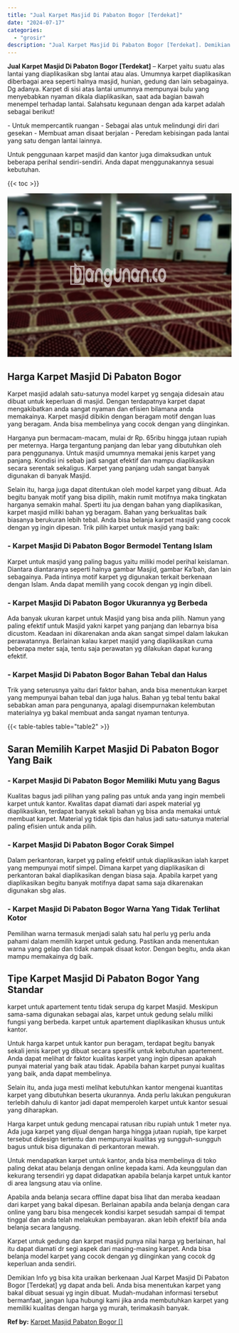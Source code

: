 ```yaml
---
title: "Jual Karpet Masjid Di Pabaton Bogor [Terdekat]"
date: "2024-07-17"
categories: 
  - "grosir"
description: "Jual Karpet Masjid Di Pabaton Bogor [Terdekat]. Demikian Info yg bisa kita uraikan berkenaan Jual Karpet Masjid Di Pabaton Bogor [Terdekat] yg dapat anda b..."
---
```


**Jual Karpet Masjid Di Pabaton Bogor \[Terdekat\]** – Karpet yaitu suatu alas lantai yang diaplikasikan sbg lantai atau alas. Umumnya karpet diaplikasikan diberbagai area seperti halnya masjid, hunian, gedung dan lain sebagainya. Dg adanya. Karpet di sisi atas lantai umumnya mempunyai bulu yang menyebabkan nyaman dikala diaplikasikan, saat ada bagian bawah menempel terhadap lantai. Salahsatu kegunaan dengan ada karpet adalah sebagai berikut!

\- Untuk mempercantik ruangan - Sebagai alas untuk melindungi diri dari gesekan - Membuat aman disaat berjalan - Peredam kebisingan pada lantai yang satu dengan lantai lainnya.

Untuk penggunaan karpet masjid dan kantor juga dimaksudkan untuk beberapa perihal sendiri-sendiri. Anda dapat menggunakannya sesuai kebutuhan.

{{< toc >}}

![Jual Karpet Masjid Di Pabaton Bogor [Terdekat]](/images/grosir-karpet-murah-63.png)

## Harga Karpet Masjid Di Pabaton Bogor

Karpet masjid adalah satu-satunya model karpet yg sengaja didesain atau dibuat untuk keperluan di masjid. Dengan terdapatnya karpet dapat mengakibatkan anda sangat nyaman dan efisien bilamana anda memakainya. Karpet masjid dibikin dengan beragam motif dengan luas yang beragam. Anda bisa membelinya yang cocok dengan yang diinginkan.

Harganya pun bermacam-macam, mulai dr Rp. 65ribu hingga jutaan rupiah per meternya. Harga tergantung panjang dan lebar yang dibutuhkan oleh para penggunanya. Untuk masjid umumnya memakai jenis karpet yang panjang. Kondisi ini sebab jadi sangat efektif dan mampu diaplikasikan secara serentak sekaligus. Karpet yang panjang udah sangat banyak digunakan di banyak Masjid.

Selain itu, harga juga dapat ditentukan oleh model karpet yang dibuat. Ada begitu banyak motif yang bisa dipilih, makin rumit motifnya maka tingkatan harganya semakin mahal. Sperti itu jua dengan bahan yang diaplikasikan, karpet masjid miliki bahan yg beragam. Bahan yang berkualitas baik biasanya berukuran lebih tebal. Anda bisa belanja karpet masjid yang cocok dengan yg ingin dipesan. Trik pilih karpet untuk masjid yang baik:

### \- Karpet Masjid Di Pabaton Bogor Bermodel Tentang Islam

Karpet untuk masjid yang paling bagus yaitu miliki model perihal keislaman. Diantara diantaranya seperti halnya gambar Masjid, gambar Ka’bah, dan lain sebagainya. Pada intinya motif karpet yg digunakan terkait berkenaan dengan Islam. Anda dapat memilih yang cocok dengan yg ingin dibeli.

### \- Karpet Masjid Di Pabaton Bogor Ukurannya yg Berbeda

Ada banyak ukuran karpet untuk Masjid yang bisa anda pilih. Namun yang paling efektif untuk Masjid yakni karpet yang panjang dan lebarnya bisa dicustom. Keadaan ini dikarenakan anda akan sangat simpel dalam lakukan perawatannya. Berlainan kalau karpet masjid yang diaplikasikan cuma beberapa meter saja, tentu saja perawatan yg dilakukan dapat kurang efektif.

### \- Karpet Masjid Di Pabaton Bogor Bahan Tebal dan Halus

Trik yang seterusnya yaitu dari faktor bahan, anda bisa menentukan karpet yang mempunyai bahan tebal dan juga halus. Bahan yg tebal tentu bakal sebabkan aman para pengunanya, apalagi disempurnakan kelembutan materialnya yg bakal membuat anda sangat nyaman tentunya.

{{< table-tables table="table2" >}}

## Saran Memilih Karpet Masjid Di Pabaton Bogor Yang Baik

### \- Karpet Masjid Di Pabaton Bogor Memiliki Mutu yang Bagus

Kualitas bagus jadi pilihan yang paling pas untuk anda yang ingin membeli karpet untuk kantor. Kwalitas dapat diamati dari aspek material yg diaplikasikan, terdapat banyak sekali bahan yg bisa anda memakai untuk membuat karpet. Material yg tidak tipis dan halus jadi satu-satunya material paling efisien untuk anda pilih.

### \- Karpet Masjid Di Pabaton Bogor Corak Simpel

Dalam perkantoran, karpet yg paling efektif untuk diaplikasikan ialah karpet yang mempunyai motif simpel. Dimana karpet yang diaplikasikan di perkantoran bakal diaplikasikan dengan biasa saja. Apabila karpet yang diaplikasikan begitu banyak motifnya dapat sama saja dikarenakan digunakan sbg alas.

### \- Karpet Masjid Di Pabaton Bogor Warna Yang Tidak Terlihat Kotor

Pemilihan warna termasuk menjadi salah satu hal perlu yg perlu anda pahami dalam memilih karpet untuk gedung. Pastikan anda menentukan warna yang gelap dan tidak nampak disaat kotor. Dengan begitu, anda akan mampu memakainya dg baik.

## Tipe Karpet Masjid Di Pabaton Bogor Yang Standar

karpet untuk apartement tentu tidak serupa dg karpet Masjid. Meskipun sama-sama digunakan sebagai alas, karpet untuk gedung selalu miliki fungsi yang berbeda. karpet untuk apartement diaplikasikan khusus untuk kantor.

Untuk harga karpet untuk kantor pun beragam, terdapat begitu banyak sekali jenis karpet yg dibuat secara spesifik untuk kebutuhan apartement. Anda dapat melihat dr faktor kualitas karpet yang ingin dipesan apakah punyai material yang baik atau tidak. Apabila bahan karpet punyai kualitas yang baik, anda dapat membelinya.

Selain itu, anda juga mesti melihat kebutuhkan kantor mengenai kuantitas karpet yang dibutuhkan beserta ukurannya. Anda perlu lakukan pengukuran terlebih dahulu di kantor jadi dapat memperoleh karpet untuk kantor sesuai yang diharapkan.

Harga karpet untuk gedung mencapai ratusan ribu rupiah untuk 1 meter nya. Ada juga karpet yang dijual dengan harga hingga jutaan rupiah, tipe karpet tersebut didesign tertentu dan mempunyai kualitas yg sungguh-sungguh bagus untuk bisa digunakan di perkantoran mewah.

Untuk mendapatkan karpet untuk kantor, anda bisa membelinya di toko paling dekat atau belanja dengan online kepada kami. Ada keunggulan dan kekurang tersendiri yg dapat didapatkan apabila belanja karpet untuk kantor di area langsung atau via online.

Apabila anda belanja secara offline dapat bisa lihat dan meraba keadaan dari karpet yang bakal dipesan. Berlainan apabila anda belanja dengan cara online yang baru bisa mengecek kondisi karpet sesudah sampai di tempat tinggal dan anda telah melakukan pembayaran. akan lebih efektif bila anda belanja secara langusng.

Karpet untuk gedung dan karpet masjid punya nilai harga yg berlainan, hal itu dapat diamati dr segi aspek dari masing-masing karpet. Anda bisa belanja model karpet yang cocok dengan yg diinginkan yang cocok dg keperluan anda sendiri.

Demikian Info yg bisa kita uraikan berkenaan Jual Karpet Masjid Di Pabaton Bogor \[Terdekat\] yg dapat anda beli. Anda bisa menentukan karpet yang bakal dibuat sesuai yg ingin dibuat. Mudah-mudahan informasi tersebut bermanfaat, jangan lupa hubungi kami jika anda membutuhkan karpet yang memiliki kualitas dengan harga yg murah, terimakasih banyak.

**Ref by:**  [Karpet Masjid Pabaton Bogor []](https://id.wikipedia.org/wiki/Karpet)
